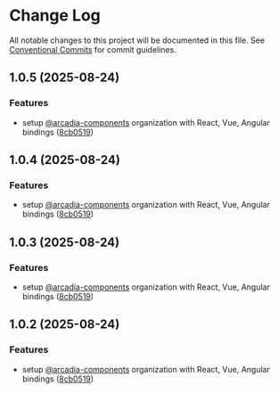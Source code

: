 # Change Log

All notable changes to this project will be documented in this file.
See [Conventional Commits](https://conventionalcommits.org) for commit guidelines.

## 1.0.5 (2025-08-24)


### Features

* setup [@arcadia-components](https://github.com/arcadia-components) organization with React, Vue, Angular bindings ([8cb0519](https://github.com/your-org/arcadia-components/commit/8cb0519888418c79da209e1b2807e05e1dc31cc6))





## 1.0.4 (2025-08-24)


### Features

* setup [@arcadia-components](https://github.com/arcadia-components) organization with React, Vue, Angular bindings ([8cb0519](https://github.com/your-org/arcadia-components/commit/8cb0519888418c79da209e1b2807e05e1dc31cc6))





## 1.0.3 (2025-08-24)


### Features

* setup [@arcadia-components](https://github.com/arcadia-components) organization with React, Vue, Angular bindings ([8cb0519](https://github.com/your-org/arcadia-components/commit/8cb0519888418c79da209e1b2807e05e1dc31cc6))





## 1.0.2 (2025-08-24)


### Features

* setup [@arcadia-components](https://github.com/arcadia-components) organization with React, Vue, Angular bindings ([8cb0519](https://github.com/your-org/arcadia-components/commit/8cb0519888418c79da209e1b2807e05e1dc31cc6))
